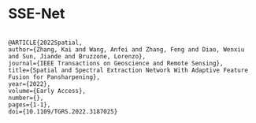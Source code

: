 # SSE-Net
<pre>
    <code>
@ARTICLE{2022Spatial, 
author={Zhang, Kai and Wang, Anfei and Zhang, Feng and Diao, Wenxiu and Sun, Jiande and Bruzzone, Lorenzo},
journal={IEEE Transactions on Geoscience and Remote Sensing},   
title={Spatial and Spectral Extraction Network With Adaptive Feature Fusion for Pansharpening},  
year={2022},  
volume={Early Access},  
number={},  
pages={1-1},  
doi={10.1109/TGRS.2022.3187025}
    </code>
</pre>
